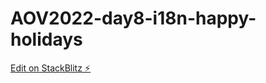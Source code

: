 # AOV2022-day8-i18n-happy-holidays

[Edit on StackBlitz ⚡️](https://stackblitz.com/edit/github-oreijs)
